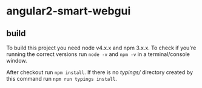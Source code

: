 # angular2-smart-webgui

## build
To build this project you need node v4.x.x and npm 3.x.x. To check if
you're running the correct versions run `node -v` and `npm -v` in a
terminal/console window.

After checkout run `npm install`. If there is no _typings/_ directory
created by this command run `npm run typings install`.